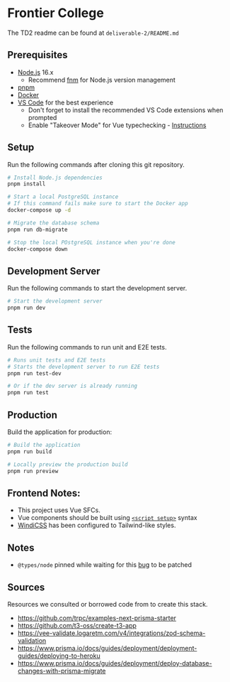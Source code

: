 # Frontier College

The TD2 readme can be found at `deliverable-2/README.md`

## Prerequisites

- [Node.js](https://nodejs.org/en/) 16.x
  - Recommend [fnm](https://github.com/Schniz/fnm) for Node.js version management
- [pnpm](https://pnpm.io/)
- [Docker](https://www.docker.com/)
- [VS Code](https://code.visualstudio.com/) for the best experience
  - Don't forget to install the recommended VS Code extensions when prompted
  - Enable "Takeover Mode" for Vue typechecking - [Instructions](https://github.com/johnsoncodehk/volar/discussions/471)

## Setup

Run the following commands after cloning this git repository.

```bash
# Install Node.js dependencies
pnpm install

# Start a local PostgreSQL instance
# If this command fails make sure to start the Docker app
docker-compose up -d

# Migrate the database schema
pnpm run db-migrate

# Stop the local POstgreSQL instance when you're done
docker-compose down
```

## Development Server

Run the following commands to start the development server.

```bash
# Start the development server
pnpm run dev
```

## Tests

Run the following commands to run unit and E2E tests.

```bash
# Runs unit tests and E2E tests
# Starts the development server to run E2E tests
pnpm run test-dev

# Or if the dev server is already running
pnpm run test
```

## Production

Build the application for production:

```bash
# Build the application
pnpm run build

# Locally preview the production build
pnpm run preview
```

## Frontend Notes:

- This project uses Vue SFCs.
- Vue components should be built using [`<script setup>`](https://vuejs.org/api/sfc-script-setup.html) syntax
- [WindiCSS](https://windicss.org/) has been configured to Tailwind-like styles.

## Notes

- `@types/node` pinned while waiting for this [bug](https://github.com/vuejs/core/pull/6855) to be patched
<!-- - `trpc-nuxt` has been patched to use `superjson` transformer` -->

## Sources

Resources we consulted or borrowed code from to create this stack.

- https://github.com/trpc/examples-next-prisma-starter
- https://github.com/t3-oss/create-t3-app
- https://vee-validate.logaretm.com/v4/integrations/zod-schema-validation
- https://www.prisma.io/docs/guides/deployment/deployment-guides/deploying-to-heroku
- https://www.prisma.io/docs/guides/deployment/deploy-database-changes-with-prisma-migrate
